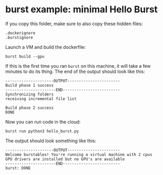 # burst example: minimal Hello Burst

If you copy this folder, make sure to also copy these hidden files:

    .dockerignore
    .burstignore

Launch a VM and build the dockerfile:

    burst build --gpu
    
If this is the first time you ran `burst` on this machine, it will take a few minutes
to do its thing. The end of the output should look like this:

    ---------------------OUTPUT-----------------------
    Build phase 1 success
    ----------------------END-------------------------
    Synchronizing folders
    receiving incremental file list
    
    Build phase 2 success
    DONE

Now you can run code in the cloud:

    burst run python3 hello_burst.py

The output should look something like this:

    ---------------------OUTPUT-----------------------                                                         
    Welcome burstables! You're running a virtual machine with 2 cpus
    GPU drivers are installed but no GPU's are available
    ----------------------END-------------------------
    burst: DONE

